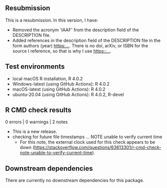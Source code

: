 ## Resubmission

This is a resubmission. In this version, I have:

* Removed the acronym 'IAAF' from the description field of the DESCRIPTION file.
* Added references in the description field of the DESCRIPTION file in the form authors (year) <https:...>. There is no doi, arXiv, or ISBN for the source I reference, so that is why I use <https::...>.


## Test environments
* local macOS R installation, R 4.0.2
* Windows-latest (using GitHub Actions): R 4.0.2
* macOS-latest (using GitHub Actions): R 4.0.2
* ubuntu-20.04 (using GitHub Actions): R 4.0.2, R-devel 

## R CMD check results

0 errors | 0 warnings | 2 notes

* This is a new release.
* checking for future file timestamps ... NOTE
  unable to verify current time
  * For this note, the external clock used for this check appears to be down (https://stackoverflow.com/questions/63613301/r-cmd-check-note-unable-to-verify-current-time).

## Downstream dependencies

There are currently no downstream dependencies for this package.
